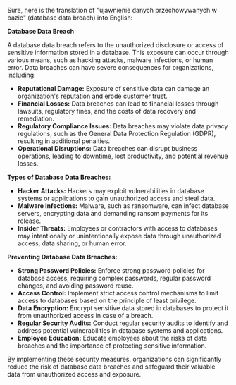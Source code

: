 Sure, here is the translation of "ujawnienie danych przechowywanych w bazie" (database data breach) into English:

**Database Data Breach**

A database data breach refers to the unauthorized disclosure or access of sensitive information stored in a database. This exposure can occur through various means, such as hacking attacks, malware infections, or human error. Data breaches can have severe consequences for organizations, including:

* **Reputational Damage:** Exposure of sensitive data can damage an organization's reputation and erode customer trust.
* **Financial Losses:** Data breaches can lead to financial losses through lawsuits, regulatory fines, and the costs of data recovery and remediation.
* **Regulatory Compliance Issues:** Data breaches may violate data privacy regulations, such as the General Data Protection Regulation (GDPR), resulting in additional penalties.
* **Operational Disruptions:** Data breaches can disrupt business operations, leading to downtime, lost productivity, and potential revenue losses.

**Types of Database Data Breaches:**

* **Hacker Attacks:** Hackers may exploit vulnerabilities in database systems or applications to gain unauthorized access and steal data.
* **Malware Infections:** Malware, such as ransomware, can infect database servers, encrypting data and demanding ransom payments for its release.
* **Insider Threats:** Employees or contractors with access to databases may intentionally or unintentionally expose data through unauthorized access, data sharing, or human error.

**Preventing Database Data Breaches:**

* **Strong Password Policies:** Enforce strong password policies for database access, requiring complex passwords, regular password changes, and avoiding password reuse.
* **Access Control:** Implement strict access control mechanisms to limit access to databases based on the principle of least privilege.
* **Data Encryption:** Encrypt sensitive data stored in databases to protect it from unauthorized access in case of a breach.
* **Regular Security Audits:** Conduct regular security audits to identify and address potential vulnerabilities in database systems and applications.
* **Employee Education:** Educate employees about the risks of data breaches and the importance of protecting sensitive information.

By implementing these security measures, organizations can significantly reduce the risk of database data breaches and safeguard their valuable data from unauthorized access and exposure.
